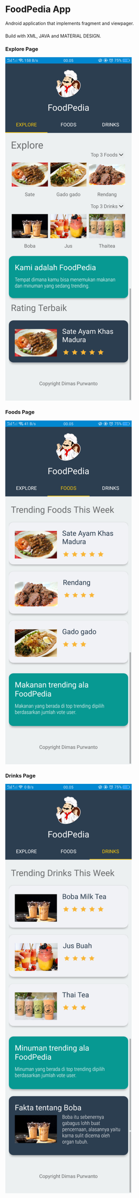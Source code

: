 # FoodPedia App

Android application that implements fragment and viewpager.
###
Build with XML, JAVA and MATERIAL DESIGN.

### Explore Page

<img src="https://github.com/dimasmaspur/FoodPedia-App/blob/master/Screenshot_2020-03-19-00-05-34-33.png" width="400">



###

### Foods Page

<img src="https://github.com/dimasmaspur/FoodPedia-App/blob/master/Screenshot_2020-03-19-00-05-41-06.png" width="400" >

###


### Drinks Page

<img src="https://github.com/dimasmaspur/FoodPedia-App/blob/master/Screenshot_2020-03-19-00-05-49-12.png" width="400" >
